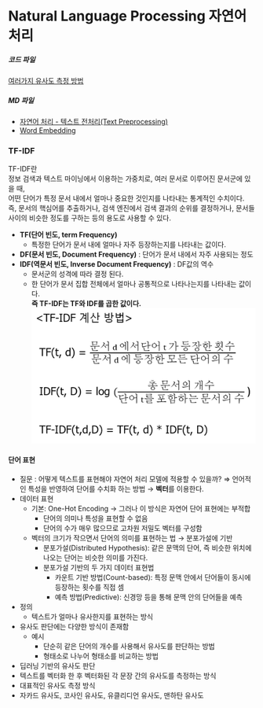 # Natural Language Processing 자연어 처리 

##### 코드 파일
[여러가지 유사도 측정 방법](./jupyter/Similarity.ipynb)  

##### MD 파일
- [자연어 처리 -  텍스트 전처리(Text Preprocessing)](./mdFiles/NLP_text_preprocessing.md)  
- [Word Embedding](./mdFiles/NLP_WordEmbedding.md)  
  
### TF-IDF
TF-IDF란  
정보 검색과 텍스트 마이닝에서 이용하는 가중치로, 여러 문서로 이루어진 문서군에 있을 때,  
어떤 단어가 특정 문서 내에서 얼마나 중요한 것인지를 나타내는 통계적인 수치이다.   
즉, 문서의 핵심어를 추출하거나, 검색 엔진에서 검색 결과의 순위를 결정하거나,  문서들 사이의 비슷한 정도를 구하는 등의 용도로 사용할 수 있다.   
- **TF(단어 빈도, term Frequency)**
    - 특정한 단어가 문서 내에 얼마나 자주 등장하는지를 나타내는 값이다.  
- **DF(문서 빈도, Document Frequency)** : 단어가 문서 내에서 자주 사용되는 정도
- **IDF(역문서 빈도, Inverse Document Frequency)** : DF값의 역수  
    - 문서군의 성격에 따라 결정 된다.  
    - 한 단어가 문서 집합 전체에서 얼마나 공통적으로 나타나는지를 나타내는 값이다.  
**즉 TF-IDF는 TF와 IDF를 곱한 값이다.**   
![TF-IDF](./img/tf_idf.png)  

#### 단어 표현
- 질문 : 어떻게 텍스트를 표현해야 자연어 처리 모델에 적용할 수 있을까?
    ⇒ 언어적인 특성을 반영하여 단어를 수치화 하는 방법 → **벡터**를 이용한다.
- 데이터 표현
    - 기본: One-Hot Encoding → 그러나 이 방식은 자연어 단어 표현에는 부적합
        - 단어의 의미나 특성을 표현할 수 없음
        - 단어의 수가 매우 많으므로 고차원 저밀도 벡터를 구성함
    - 벡터의 크기가 작으면서 단어의 의미를 표현하는 법 → 분포가설에 기반
        - 분포가설(Distributed Hypothesis): 같은 문맥의 단어, 즉 비슷한 위치에 나오는 단어는 비슷한 의미를 가진다.
        - 분포가설 기반의 두 가지 데이터 표현법
            - 카운트 기반 방법(Count-based): 특정 문맥 안에서 단어들이 동시에 등장하는 횟수를 직접 셈
            - 예측 방법(Predictive): 신경망 등을 통해 문맥 안의 단어들을 예측
- 정의
    - 텍스트가 얼마나 유사한지를 표현하는 방식
- 유사도 판단에는 다양한 방식이 존재함
    - 예시
        - 단순히 같은 단어의 개수를 사용해서 유사도를 판단하는 방법
        - 형태소로 나누어 형태소를 비교하는 방법
- 딥러닝 기반의 유사도 판단
- 텍스트를 벡터화 한 후 벡터화된 각 문장 간의 유사도를 측정하는 방식
- 대표적인 유사도 측정 방식
- 자카드 유사도, 코사인 유사도, 유클리디언 유사도, 맨하탄 유사도